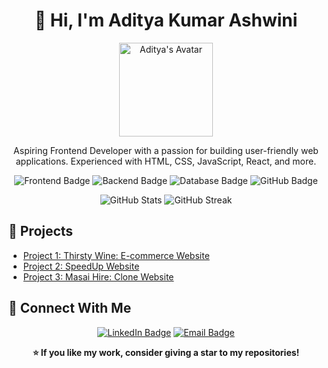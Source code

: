 <!-- Header Section -->
<h1 align="center">👋 Hi, I'm Aditya Kumar Ashwini</h1>
<p align="center">
  <img src="https://your-image-url.com/your-image.png" alt="Aditya's Avatar" width="150">
</p>

<!-- Introduction -->
<p align="center">
  Aspiring Frontend Developer with a passion for building user-friendly web applications. Experienced with HTML, CSS, JavaScript, React, and more.
</p>

<!-- Badges -->
<p align="center">
  <img src="https://img.shields.io/badge/Frontend-React-blue" alt="Frontend Badge">
  <img src="https://img.shields.io/badge/Backend-Node.js-green" alt="Backend Badge">
  <img src="https://img.shields.io/badge/Database-MySQL-yellow" alt="Database Badge">
  <img src="https://img.shields.io/badge/Version Control-GitHub-black" alt="GitHub Badge">
</p>

<!-- GitHub Stats -->
<p align="center">
  <img src="https://github-readme-stats.vercel.app/api?username=YourGitHubUsername&show_icons=true&theme=radical" alt="GitHub Stats">
  <img src="https://github-readme-streak-stats.herokuapp.com/?user=YourGitHubUsername&theme=radical" alt="GitHub Streak">
</p>

<!-- Projects -->
<h2>🚀 Projects</h2>
<ul>
  <li><a href="https://github.com/Adit704/PayPal-Pioneers_068">Project 1: Thirsty Wine: E-commerce Website</a></li>
  <li><a href="https://github.com/PPavani9178/CW_js">Project 2: SpeedUp Website</a></li>
  <li><a href="https://github.com/ShubhamKhangar089/algorithm-adept-9876">Project 3: Masai Hire: Clone Website</a></li>
</ul>

<!-- Connect With Me -->
<h2>💬 Connect With Me</h2>
<p align="center">
  <a href="https://www.linkedin.com/in/aditya-kumar-ashwini/"><img src="https://img.shields.io/badge/LinkedIn-Connect-blue" alt="LinkedIn Badge"></a>
  <a href="mailto:adityakrashwani@gmail.com"><img src="https://img.shields.io/badge/Email-Send-orange" alt="Email Badge"></a>
</p>

<!-- Footer -->
<p align="center">
  <strong>⭐️ If you like my work, consider giving a star to my repositories!</strong>
</p>

